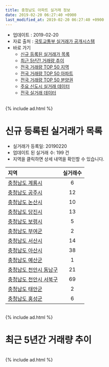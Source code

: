 ```yaml
---
title: 충청남도 아파트 실거래 정보
date: 2019-02-20 06:27:40 +0900
last_modified_at: 2019-02-20 06:27:40 +0900
---
```


* 업데이트 : 2019-02-20
* 자료 출처 : [국토교통부 실거래가 공개시스템](http://rt.molit.go.kr)
* 바로 가기
    * [신규 등록된 실거래가 목록](#신규-등록된-실거래가-목록)
    * [최근 5년간 거래량 추이](#최근-5년간-거래량-추이)
    * [전국 거래량 TOP 50 지역](https://inasie.github.io/apt-trade-info/최근-3개월-전국에서-가장-거래가-많이-발생한-지역)
    * [전국 거래량 TOP 50 아파트](https://inasie.github.io/apt-trade-info/최근-3개월-전국에서-가장-거래가-많이-발생한-아파트)
    * [전국 거래량 TOP 50 분양권](https://inasie.github.io/apt-trade-info/최근-3개월-전국에서-가장-거래가-많이-발생한-분양권)
    * [주요 신도시 실거래 데이터](https://inasie.github.io/apt-trade-info/주요-신도시)
    * [전국 실거래 데이터](https://inasie.github.io/apt-trade-info/전국)

<br>
{% include ad.html %}
<br>

# 신규 등록된 실거래가 목록
* 실거래가 등록일: 20190220
* 업데이트 된 실거래 수: 199 건
* 지역을 클릭하면 상세 내역을 확인할 수 있습니다.


|지역|실거래수|
|:---|:---:|
|[충청남도 계룡시](https://inasie.github.io/apt-trade-info/충청남도-계룡시)|6|
|[충청남도 공주시](https://inasie.github.io/apt-trade-info/충청남도-공주시)|12|
|[충청남도 논산시](https://inasie.github.io/apt-trade-info/충청남도-논산시)|10|
|[충청남도 당진시](https://inasie.github.io/apt-trade-info/충청남도-당진시)|13|
|[충청남도 보령시](https://inasie.github.io/apt-trade-info/충청남도-보령시)|5|
|[충청남도 부여군](https://inasie.github.io/apt-trade-info/충청남도-부여군)|2|
|[충청남도 서산시](https://inasie.github.io/apt-trade-info/충청남도-서산시)|14|
|[충청남도 아산시](https://inasie.github.io/apt-trade-info/충청남도-아산시)|38|
|[충청남도 예산군](https://inasie.github.io/apt-trade-info/충청남도-예산군)|1|
|[충청남도 천안시 동남구](https://inasie.github.io/apt-trade-info/충청남도-천안시-동남구)|21|
|[충청남도 천안시 서북구](https://inasie.github.io/apt-trade-info/충청남도-천안시-서북구)|69|
|[충청남도 태안군](https://inasie.github.io/apt-trade-info/충청남도-태안군)|2|
|[충청남도 홍성군](https://inasie.github.io/apt-trade-info/충청남도-홍성군)|6|


<br>
{% include ad.html %}
<br>

# 최근 5년간 거래량 추이


<div style="width:100%;">
    <canvas id="deal_progress" height="200"></canvas>
</div>

<script>
new Chart(document.getElementById("deal_progress"), {
    type: 'line',
    data: {
        labels: ['201402','201403','201404','201405','201406','201407','201408','201409','201410','201411','201412','201501','201502','201503','201504','201505','201506','201507','201508','201509','201510','201511','201512','201601','201602','201603','201604','201605','201606','201607','201608','201609','201610','201611','201612','201701','201702','201703','201704','201705','201706','201707','201708','201709','201710','201711','201712','201801','201802','201803','201804','201805','201806','201807','201808','201809','201810','201811','201812','201901','201902'],
        datasets: [{
            label: '매매',
            pointRadius: 1,
            data: [2491, 2722, 2259, 2094, 2000, 2141, 2288, 2494, 2454, 2002, 1875, 2226, 1827, 2637, 2274, 1982, 1958, 2101, 1907, 1961, 2167, 1781, 1484, 1334, 1296, 1700, 1517, 1480, 1590, 1464, 1666, 1614, 2180, 1590, 1370, 1196, 1626, 1723, 1444, 1637, 1964, 1659, 1649, 1690, 1419, 1614, 1403, 1988, 1800, 2512, 1910, 1789, 1751, 1535, 1572, 1672, 2119, 1852, 1489, 1552, 374],
            borderColor: "rgba(255, 201, 14, 1)",
            backgroundColor: "rgba(255, 201, 14, 0.5)",
            fill: false,
            lineTension: 0
        },{
            label: '전월세',
            pointRadius: 1,
            data: [2397, 2123, 1720, 1775, 1694, 1667, 1774, 1808, 1872, 1674, 1768, 2197, 2033, 2199, 1785, 1632, 1714, 1644, 1698, 1625, 1944, 1598, 1808, 2030, 2137, 2059, 1747, 1689, 1665, 1637, 1635, 1542, 1862, 1672, 1695, 1708, 2372, 2023, 1719, 1719, 1733, 1794, 1809, 1725, 1532, 1830, 1819, 2145, 2008, 2202, 1972, 1937, 1796, 1815, 1732, 1540, 1873, 1725, 1761, 1698, 558],
            borderColor: "rgba(0, 141, 185, 1)",
            backgroundColor: "rgba(0, 141, 185, 0.5)",
            fill: false,
            lineTension: 0
        }
        ]
    },
    options: {
        responsive: true,
        title: {
            display: false
        },
        tooltips: {
            mode: 'index',
            intersect: false
        },
        hover: {
            mode: 'nearest',
            intersect: true
        },
        scales: {
            xAxes: [{
                display: true,
                scaleLabel: {
                    display: true,
                    labelString: '년/월'
                }
            }],
            yAxes: [{
                display: true,
                ticks: {
                    suggestedMin: 0,
                },
                scaleLabel: {
                    display: true,
                    labelString: '실거래 수'
                }
            }]
        }
    }
});

</script>


<br>
{% include ad.html %}
<br>

